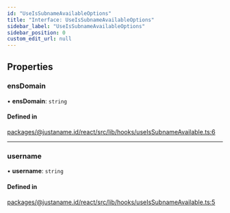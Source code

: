 ```yaml
---
id: "UseIsSubnameAvailableOptions"
title: "Interface: UseIsSubnameAvailableOptions"
sidebar_label: "UseIsSubnameAvailableOptions"
sidebar_position: 0
custom_edit_url: null
---
```


## Properties

### ensDomain

• **ensDomain**: `string`

#### Defined in

[packages/@justaname.id/react/src/lib/hooks/useIsSubnameAvailable.ts:6](https://github.com/JustaName-id/JustaName-sdk/blob/f71acf4/packages/@justaname.id/react/src/lib/hooks/useIsSubnameAvailable.ts#L6)

___

### username

• **username**: `string`

#### Defined in

[packages/@justaname.id/react/src/lib/hooks/useIsSubnameAvailable.ts:5](https://github.com/JustaName-id/JustaName-sdk/blob/f71acf4/packages/@justaname.id/react/src/lib/hooks/useIsSubnameAvailable.ts#L5)
